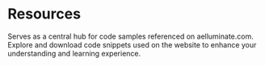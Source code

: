 # Resources

Serves as a central hub for code samples referenced on aelluminate.com. Explore and download code snippets used on the website to enhance your understanding and learning experience.
